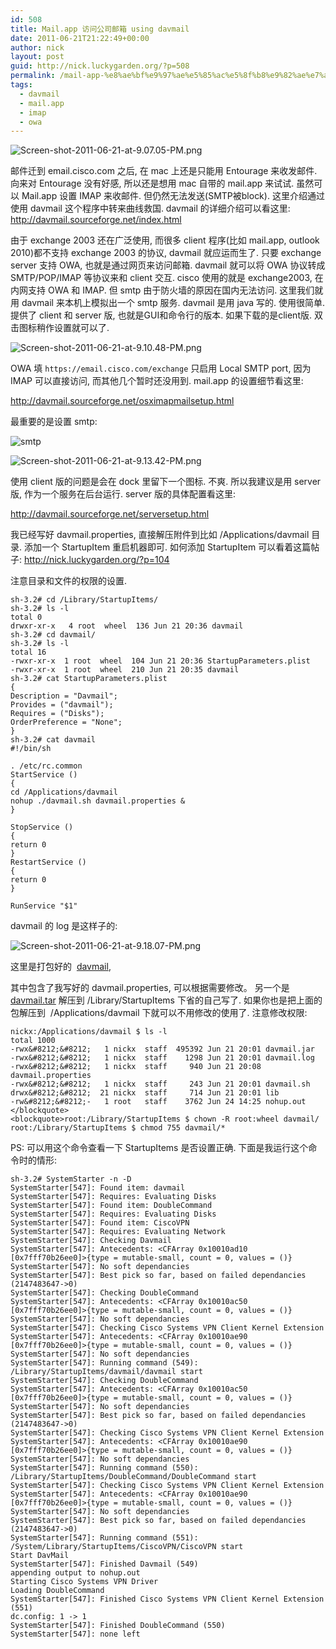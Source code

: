 ```yaml
---
id: 508
title: Mail.app 访问公司邮箱 using davmail
date: 2011-06-21T21:22:49+00:00
author: nick
layout: post
guid: http://nick.luckygarden.org/?p=508
permalink: /mail-app-%e8%ae%bf%e9%97%ae%e5%85%ac%e5%8f%b8%e9%82%ae%e7%ae%b1-using-davmail/
tags:
  - davmail
  - mail.app
  - imap
  - owa
---
```

![Screen-shot-2011-06-21-at-9.07.05-PM.png]({{site.url}}/attachments/2011/06/Screen-shot-2011-06-21-at-9.07.05-PM.png)

邮件迁到 email.cisco.com 之后, 在 mac 上还是只能用 Entourage 来收发邮件. 向来对 Entourage 没有好感, 所以还是想用 mac 自带的 mail.app 来试试. 虽然可以 Mail.app 设置 IMAP 来收邮件. 但仍然无法发送(SMTP被block). 这里介绍通过使用 davmail 这个程序中转来曲线救国.
davmail 的详细介绍可以看这里:
<http://davmail.sourceforge.net/index.html>

由于 exchange 2003 还在广泛使用, 而很多 client 程序(比如 mail.app, outlook 2010)都不支持 exchange 2003 的协议, davmail 就应运而生了. 只要 exchange server 支持 OWA, 也就是通过网页来访问邮箱. davmail 就可以将 OWA 协议转成 SMTP/POP/IMAP 等协议来和 client 交互.
cisco 使用的就是 exchange2003, 在内网支持 OWA 和 IMAP. 但 smtp 由于防火墙的原因在国内无法访问. 这里我们就用 davmail 来本机上模拟出一个 smtp 服务.
davmail 是用 java 写的. 使用很简单. 提供了 client 和 server 版, 也就是GUI和命令行的版本. 如果下载的是client版. 双击图标稍作设置就可以了.

![Screen-shot-2011-06-21-at-9.10.48-PM.png]({{site.url}}/attachments/2011/06/Screen-shot-2011-06-21-at-9.10.48-PM.png)

OWA 填 `https://email.cisco.com/exchange`
只启用 Local SMTP port, 因为 IMAP 可以直接访问, 而其他几个暂时还没用到.
mail.app 的设置细节看这里:

<http://davmail.sourceforge.net/osximapmailsetup.html>

最重要的是设置 smtp:

![smtp]({{site.url}}/attachments/2011/06/Screen-shot-2011-06-21-at-9.13.36-PM.png)

![Screen-shot-2011-06-21-at-9.13.42-PM.png]({{site.url}}/attachments/2011/06/Screen-shot-2011-06-21-at-9.13.42-PM.png)

使用 client 版的问题是会在 dock 里留下一个图标. 不爽. 所以我建议是用 server 版, 作为一个服务在后台运行. server 版的具体配置看这里:

<http://davmail.sourceforge.net/serversetup.html>

我已经写好 davmail.properties, 直接解压附件到比如 /Applications/davmail 目录. 添加一个 StartupItem 重启机器即可. 如何添加 StartupItem 可以看着这篇帖子:
<http://nick.luckygarden.org/?p=104>

注意目录和文件的权限的设置.
 
	sh-3.2# cd /Library/StartupItems/
	sh-3.2# ls -l
	total 0
	drwxr-xr-x   4 root  wheel  136 Jun 21 20:36 davmail
	sh-3.2# cd davmail/
	sh-3.2# ls -l
	total 16
	-rwxr-xr-x  1 root  wheel  104 Jun 21 20:36 StartupParameters.plist
	-rwxr-xr-x  1 root  wheel  210 Jun 21 20:35 davmail
	sh-3.2# cat StartupParameters.plist
	{
	Description = "Davmail";
	Provides = ("davmail");
	Requires = ("Disks");
	OrderPreference = "None";
	}
	sh-3.2# cat davmail
	#!/bin/sh
	 
	. /etc/rc.common
	StartService ()
	{
	cd /Applications/davmail
	nohup ./davmail.sh davmail.properties &
	}
	 
	StopService ()
	{
	return 0
	}
	RestartService ()
	{
	return 0
	}
 
	RunService "$1"

davmail 的 log 是这样子的:

![Screen-shot-2011-06-21-at-9.18.07-PM.png]({{site.url}}/attachments/2011/06/Screen-shot-2011-06-21-at-9.18.07-PM.png)

这里是打包好的 
[davmail]({{site.url}}/attachments/2011/06/davmail.zip), 

其中包含了我写好的 davmail.properties, 可以根据需要修改。
另一个是
[davmail.tar]({{site.url}}/attachments/2011/06/davmail.tar.gz)
解压到 /Library/StartupItems 下省的自己写了. 如果你也是把上面的包解压到  /Applications/davmail 下就可以不用修改的使用了. 注意修改权限:
	
	nickx:/Applications/davmail $ ls -l
	total 1000
	-rwx&#8212;&#8212;   1 nickx  staff  495392 Jun 21 20:01 davmail.jar
	-rwx&#8212;&#8212;   1 nickx  staff    1298 Jun 21 20:01 davmail.log
	-rwx&#8212;&#8212;   1 nickx  staff     940 Jun 21 20:08 davmail.properties
	-rwx&#8212;&#8212;   1 nickx  staff     243 Jun 21 20:01 davmail.sh
	drwx&#8212;&#8212;  21 nickx  staff     714 Jun 21 20:01 lib
	-rw&#8212;&#8212;-   1 root   staff    3762 Jun 24 14:25 nohup.out
	</blockquote>
	<blockquote>root:/Library/StartupItems $ chown -R root:wheel davmail/
	root:/Library/StartupItems $ chmod 755 davmail/*
	
PS: 可以用这个命令查看一下 StartupItems 是否设置正确. 下面是我运行这个命令时的情形: 

	sh-3.2# SystemStarter -n -D
	SystemStarter[547]: Found item: davmail
	SystemStarter[547]: Requires: Evaluating Disks
	SystemStarter[547]: Found item: DoubleCommand
	SystemStarter[547]: Requires: Evaluating Disks
	SystemStarter[547]: Found item: CiscoVPN
	SystemStarter[547]: Requires: Evaluating Network
	SystemStarter[547]: Checking Davmail
	SystemStarter[547]: Antecedents: <CFArray 0x10010ad10 [0x7fff70b26ee0]>{type = mutable-small, count = 0, values = ()}
	SystemStarter[547]: No soft dependancies
	SystemStarter[547]: Best pick so far, based on failed dependancies (2147483647->0)
	SystemStarter[547]: Checking DoubleCommand
	SystemStarter[547]: Antecedents: <CFArray 0x10010ac50 [0x7fff70b26ee0]>{type = mutable-small, count = 0, values = ()}
	SystemStarter[547]: No soft dependancies
	SystemStarter[547]: Checking Cisco Systems VPN Client Kernel Extension
	SystemStarter[547]: Antecedents: <CFArray 0x10010ae90 [0x7fff70b26ee0]>{type = mutable-small, count = 0, values = ()}
	SystemStarter[547]: No soft dependancies
	SystemStarter[547]: Running command (549): /Library/StartupItems/davmail/davmail start
	SystemStarter[547]: Checking DoubleCommand
	SystemStarter[547]: Antecedents: <CFArray 0x10010ac50 [0x7fff70b26ee0]>{type = mutable-small, count = 0, values = ()}
	SystemStarter[547]: No soft dependancies
	SystemStarter[547]: Best pick so far, based on failed dependancies (2147483647->0)
	SystemStarter[547]: Checking Cisco Systems VPN Client Kernel Extension
	SystemStarter[547]: Antecedents: <CFArray 0x10010ae90 [0x7fff70b26ee0]>{type = mutable-small, count = 0, values = ()}
	SystemStarter[547]: No soft dependancies
	SystemStarter[547]: Running command (550): /Library/StartupItems/DoubleCommand/DoubleCommand start
	SystemStarter[547]: Checking Cisco Systems VPN Client Kernel Extension
	SystemStarter[547]: Antecedents: <CFArray 0x10010ae90 [0x7fff70b26ee0]>{type = mutable-small, count = 0, values = ()}
	SystemStarter[547]: No soft dependancies
	SystemStarter[547]: Best pick so far, based on failed dependancies (2147483647->0)
	SystemStarter[547]: Running command (551): /System/Library/StartupItems/CiscoVPN/CiscoVPN start
	Start DavMail
	SystemStarter[547]: Finished Davmail (549)
	appending output to nohup.out
	Starting Cisco Systems VPN Driver
	Loading DoubleCommand
	SystemStarter[547]: Finished Cisco Systems VPN Client Kernel Extension (551)
	dc.config: 1 -> 1
	SystemStarter[547]: Finished DoubleCommand (550)
	SystemStarter[547]: none left

